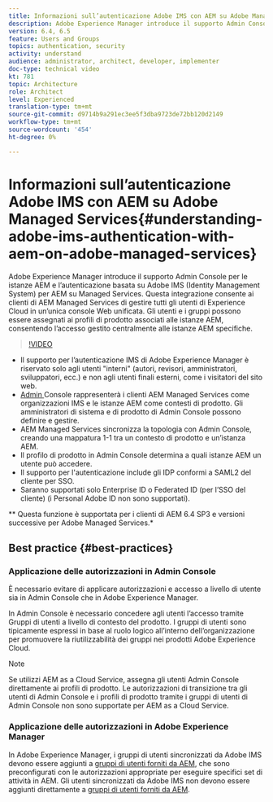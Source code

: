 ```yaml
---
title: Informazioni sull’autenticazione Adobe IMS con AEM su Adobe Managed Services
description: Adobe Experience Manager introduce il supporto Admin Console per le istanze AEM e l’autenticazione basata su Adobe IMS (Identity Management System) per AEM su Managed Services.   Questa integrazione consente ai clienti di AEM Managed Services di gestire tutti gli utenti di Experience Cloud in un’unica console Web unificata. Gli utenti e i gruppi possono essere assegnati ai profili di prodotto associati alle istanze AEM, consentendo l’accesso gestito centralmente alle istanze AEM specifiche.
version: 6.4, 6.5
feature: Users and Groups
topics: authentication, security
activity: understand
audience: administrator, architect, developer, implementer
doc-type: technical video
kt: 781
topic: Architecture
role: Architect
level: Experienced
translation-type: tm+mt
source-git-commit: d9714b9a291ec3ee5f3dba9723de72bb120d2149
workflow-type: tm+mt
source-wordcount: '454'
ht-degree: 0%

---
```



# Informazioni sull’autenticazione Adobe IMS con AEM su Adobe Managed Services{#understanding-adobe-ims-authentication-with-aem-on-adobe-managed-services}

Adobe Experience Manager introduce il supporto Admin Console per le istanze AEM e l’autenticazione basata su Adobe IMS (Identity Management System) per AEM su Managed Services.   Questa integrazione consente ai clienti di AEM Managed Services di gestire tutti gli utenti di Experience Cloud in un’unica console Web unificata. Gli utenti e i gruppi possono essere assegnati ai profili di prodotto associati alle istanze AEM, consentendo l’accesso gestito centralmente alle istanze AEM specifiche.

>[!VIDEO](https://video.tv.adobe.com/v/26170?quality=12&learn=on)

* Il supporto per l’autenticazione IMS di Adobe Experience Manager è riservato solo agli utenti &quot;interni&quot; (autori, revisori, amministratori, sviluppatori, ecc.) e non agli utenti finali esterni, come i visitatori del sito web.
* [Admin ](https://adminconsole.adobe.com/) Console rappresenterà i clienti AEM Managed Services come organizzazioni IMS e le istanze AEM come contesti di prodotto. Gli amministratori di sistema e di prodotto di Admin Console possono definire e gestire.
* AEM Managed Services sincronizza la topologia con Admin Console, creando una mappatura 1-1 tra un contesto di prodotto e un’istanza AEM.
* Il profilo di prodotto in Admin Console determina a quali istanze AEM un utente può accedere.
* Il supporto per l&#39;autenticazione include gli IDP conformi a SAML2 del cliente per SSO.
* Saranno supportati solo Enterprise ID o Federated ID (per l’SSO del cliente) (i Personal Adobe ID non sono supportati).

** Questa funzione è supportata per i clienti di AEM 6.4 SP3 e versioni successive per Adobe Managed Services.*

## Best practice {#best-practices}

### Applicazione delle autorizzazioni in Admin Console

È necessario evitare di applicare autorizzazioni e accesso a livello di utente sia in Admin Console che in Adobe Experience Manager.

In Admin Console è necessario concedere agli utenti l’accesso tramite Gruppi di utenti a livello di contesto del prodotto. I gruppi di utenti sono tipicamente espressi in base al ruolo logico all’interno dell’organizzazione per promuovere la riutilizzabilità dei gruppi nei prodotti Adobe Experience Cloud.

>[!NOTE]
>
> Se utilizzi AEM as a Cloud Service, assegna gli utenti Admin Console direttamente ai profili di prodotto. Le autorizzazioni di transizione tra gli utenti di Admin Console e i profili di prodotto tramite i gruppi di utenti di Admin Console non sono supportate per AEM as a Cloud Service.

### Applicazione delle autorizzazioni in Adobe Experience Manager

In Adobe Experience Manager, i gruppi di utenti sincronizzati da Adobe IMS devono essere aggiunti a [gruppi di utenti forniti da AEM](https://helpx.adobe.com/experience-manager/6-4/sites/administering/using/security.html), che sono preconfigurati con le autorizzazioni appropriate per eseguire specifici set di attività in AEM. Gli utenti sincronizzati da Adobe IMS non devono essere aggiunti direttamente a [gruppi di utenti forniti da AEM](https://helpx.adobe.com/experience-manager/6-4/sites/administering/using/security.html).
